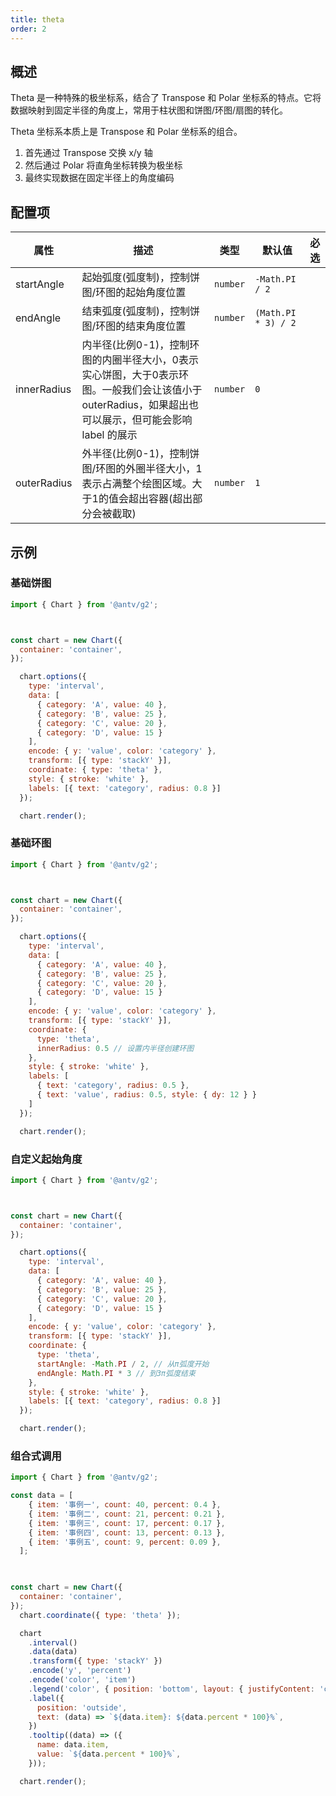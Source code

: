 ```yaml
---
title: theta
order: 2
---
```


## 概述

Theta 是一种特殊的极坐标系，结合了 Transpose 和 Polar 坐标系的特点。它将数据映射到固定半径的角度上，常用于柱状图和饼图/环图/扇图的转化。

Theta 坐标系本质上是 Transpose 和 Polar 坐标系的组合。
1. 首先通过 Transpose 交换 x/y 轴
2. 然后通过 Polar 将直角坐标转换为极坐标
3. 最终实现数据在固定半径上的角度编码

## 配置项

| 属性        | 描述                   | 类型     | 默认值               | 必选 |
| ----------- | ---------------------- | -------- | -------------------- | ---- |
| startAngle  | 起始弧度(弧度制)，控制饼图/环图的起始角度位置 | `number` | `-Math.PI / 2`       |   |
| endAngle    | 结束弧度(弧度制)，控制饼图/环图的结束角度位置 | `number` | `(Math.PI * 3) / 2`  |   |
| innerRadius | 内半径(比例0-1)，控制环图的内圈半径大小，0表示实心饼图，大于0表示环图。一般我们会让该值小于 outerRadius，如果超出也可以展示，但可能会影响 label 的展示 | `number` | `0`                  |
| outerRadius | 外半径(比例0-1)，控制饼图/环图的外圈半径大小，1表示占满整个绘图区域。大于1的值会超出容器(超出部分会被截取) | `number` | `1`                  |   |

## 示例

### 基础饼图

```js | ob { autoMount: true }
import { Chart } from '@antv/g2';



const chart = new Chart({
  container: 'container',
});

  chart.options({
    type: 'interval',
    data: [
      { category: 'A', value: 40 },
      { category: 'B', value: 25 },
      { category: 'C', value: 20 },
      { category: 'D', value: 15 }
    ],
    encode: { y: 'value', color: 'category' },
    transform: [{ type: 'stackY' }],
    coordinate: { type: 'theta' },
    style: { stroke: 'white' },
    labels: [{ text: 'category', radius: 0.8 }]
  });

  chart.render();
```

### 基础环图

```js | ob { autoMount: true }
import { Chart } from '@antv/g2';



const chart = new Chart({
  container: 'container',
});

  chart.options({
    type: 'interval',
    data: [
      { category: 'A', value: 40 },
      { category: 'B', value: 25 },
      { category: 'C', value: 20 },
      { category: 'D', value: 15 }
    ],
    encode: { y: 'value', color: 'category' },
    transform: [{ type: 'stackY' }],
    coordinate: { 
      type: 'theta',
      innerRadius: 0.5 // 设置内半径创建环图
    },
    style: { stroke: 'white' },
    labels: [
      { text: 'category', radius: 0.5 },
      { text: 'value', radius: 0.5, style: { dy: 12 } }
    ]
  });

  chart.render();
```

### 自定义起始角度

```js | ob { autoMount: true }
import { Chart } from '@antv/g2';



const chart = new Chart({
  container: 'container',
});

  chart.options({
    type: 'interval',
    data: [
      { category: 'A', value: 40 },
      { category: 'B', value: 25 },
      { category: 'C', value: 20 },
      { category: 'D', value: 15 }
    ],
    encode: { y: 'value', color: 'category' },
    transform: [{ type: 'stackY' }],
    coordinate: { 
      type: 'theta',
      startAngle: -Math.PI / 2, // 从π弧度开始
      endAngle: Math.PI * 3 // 到3π弧度结束
    },
    style: { stroke: 'white' },
    labels: [{ text: 'category', radius: 0.8 }]
  });

  chart.render();
```

### 组合式调用

```js | ob { autoMount: true }
import { Chart } from '@antv/g2';

const data = [
    { item: '事例一', count: 40, percent: 0.4 },
    { item: '事例二', count: 21, percent: 0.21 },
    { item: '事例三', count: 17, percent: 0.17 },
    { item: '事例四', count: 13, percent: 0.13 },
    { item: '事例五', count: 9, percent: 0.09 },
  ];

  

const chart = new Chart({
  container: 'container',
});
  chart.coordinate({ type: 'theta' });

  chart
    .interval()
    .data(data)
    .transform({ type: 'stackY' })
    .encode('y', 'percent')
    .encode('color', 'item')
    .legend('color', { position: 'bottom', layout: { justifyContent: 'center' } })
    .label({
      position: 'outside',
      text: (data) => `${data.item}: ${data.percent * 100}%`,
    })
    .tooltip((data) => ({
      name: data.item,
      value: `${data.percent * 100}%`,
    }));

  chart.render();
```
